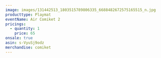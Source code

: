 ```yaml
---
image: images/131442513_1803515789806335_6688482672575165515_n.jpg
producttype: Playmat
eventName: Air Comiket 2
pricings:
  - quantity: 1
    price: 65
onsale: true
asin: s-VyuSj9odz
merchandise: comiket
---
```

